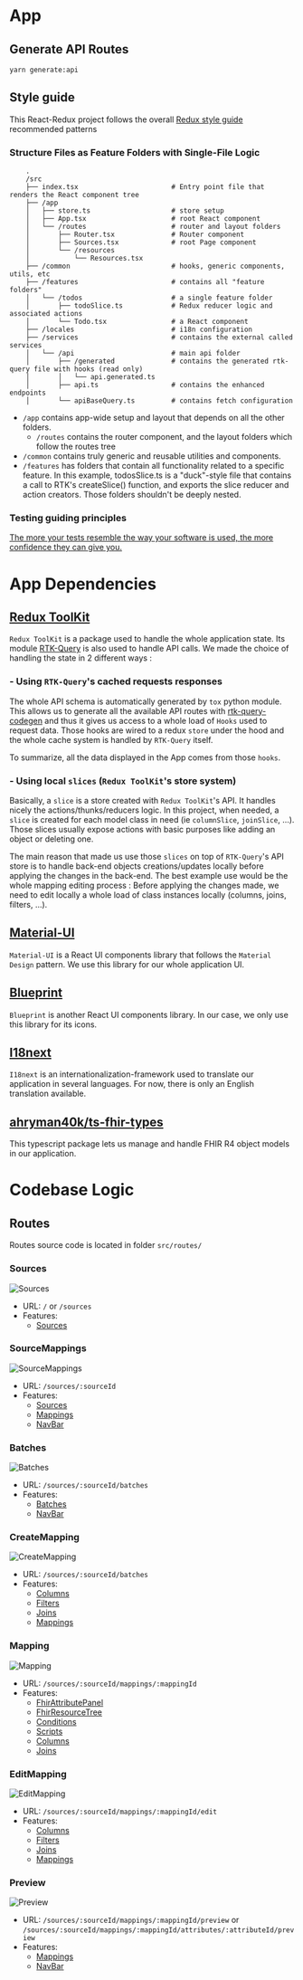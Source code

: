 # App
## Generate API Routes
```shell
yarn generate:api
```

## Style guide
This React-Redux project follows the overall [Redux style guide](https://redux.js.org/style-guide/style-guide) recommended patterns

### Structure Files as Feature Folders with Single-File Logic
```
    .
    /src
    ├── index.tsx                       # Entry point file that renders the React component tree
    ├── /app
    │   ├── store.ts                    # store setup
    │   ├── App.tsx                     # root React component
    │   └── /routes                     # router and layout folders
    │       ├── Router.tsx              # Router component
    │       ├── Sources.tsx             # root Page component
    │       └── /resources
    │           └── Resources.tsx
    ├── /common                         # hooks, generic components, utils, etc
    ├── /features                       # contains all "feature folders"
    │   └── /todos                      # a single feature folder
    │       ├── todoSlice.ts            # Redux reducer logic and associated actions
    │       └── Todo.tsx                # a React component
    ├── /locales                        # i18n configuration
    ├── /services                       # contains the external called services
    │   └── /api                        # main api folder
    │       ├── /generated              # contains the generated rtk-query file with hooks (read only)
    │       │   └── api.generated.ts
    │       ├── api.ts                  # contains the enhanced endpoints
    │       └── apiBaseQuery.ts         # contains fetch configuration
```
* `/app` contains app-wide setup and layout that depends on all the other folders.
    * `/routes` contains the router component, and the layout folders which follow the routes tree
* `/common` contains truly generic and reusable utilities and components.
* `/features` has folders that contain all functionality related to a specific feature.
  In this example, todosSlice.ts is a "duck"-style file that contains a call to
  RTK's createSlice() function, and exports the slice reducer and action creators. Those folders
  shouldn't be deeply nested.

### Testing guiding principles
[The more your tests resemble the way your software is used, the more confidence they can give you.](https://testing-library.com/docs/guiding-principles)


# App Dependencies


## [Redux ToolKit](https://redux-toolkit.js.org/)
`Redux ToolKit` is a package used to handle the whole application state. Its module [RTK-Query](https://redux-toolkit.js.org/rtk-query/overview) is also used to handle API calls.
We made the choice of handling the state in 2 different ways : 


### - Using `RTK-Query`'s cached requests responses
The whole API schema is automatically generated by `tox` python module. This allows us to generate all the available API routes with [rtk-query-codegen](https://github.com/rtk-incubator/rtk-query-codegen) and thus it gives us access to a whole load of `Hooks` used to request data. Those hooks are wired to a redux `store` under the hood and the whole cache system is handled by `RTK-Query` itself.

To summarize, all the data displayed in the App comes from those `hooks`.


### - Using local `slices` (`Redux ToolKit`'s store system)
Basically, a `slice` is a store created with `Redux ToolKit`'s API. It handles nicely the actions/thunks/reducers logic.
In this project, when needed, a `slice` is created for each model class in need (ie `columnSlice`, `joinSlice`, ...). Those slices usually expose actions with basic purposes like adding an object or deleting one.

The main reason that made us use those `slices` on top of `RTK-Query`'s API store is to handle back-end objects creations/updates locally before applying the changes in the back-end. The best example use would be the whole mapping editing process : Before applying the changes made, we need to edit locally a whole load of class instances locally (columns, joins, filters, ...). 


## [Material-UI](https://material-ui.com/)

`Material-UI` is a React UI components library that follows the `Material Design` pattern. We use this library for our whole application UI.


## [Blueprint](https://blueprintjs.com/docs/)

`Blueprint` is another React UI components library. In our case, we only use this library for its icons.


## [I18next](https://www.i18next.com/)

`I18next` is an internationalization-framework used to translate our application in several languages. For now, there is only an English translation available.


## [ahryman40k/ts-fhir-types](https://www.npmjs.com/package/@ahryman40k/ts-fhir-types)

This typescript package lets us manage and handle FHIR R4 object models in our application.


# Codebase Logic

## Routes

Routes source code is located in folder `src/routes/`


### Sources

![Sources](public/screenshots/sources.png "Sources")
- URL: `/` or `/sources`
- Features:
  - [Sources](#sources)


### SourceMappings

![SourceMappings](public/screenshots/sourceMappings.png "SourceMappings")
- URL: `/sources/:sourceId`
- Features: 
  - [Sources](#sources)
  - [Mappings](#mappings)
  - [NavBar](#navBar)


### Batches

![Batches](public/screenshots/batches.png "Batches")
- URL: `/sources/:sourceId/batches`
- Features:
  - [Batches](#batches)
  - [NavBar](#navBar)


### CreateMapping

![CreateMapping](public/screenshots/createMapping.png "CreateMapping")
- URL: `/sources/:sourceId/batches`
- Features:
  - [Columns](#columns)
  - [Filters](#filters)
  - [Joins](#joins)
  - [Mappings](#mappings)


### Mapping

![Mapping](public/screenshots/mapping.png "Mapping")
- URL: `/sources/:sourceId/mappings/:mappingId`
- Features:
  - [FhirAttributePanel](#fhirAttributePanel)
  - [FhirResourceTree](#fhirResourceTree)
  - [Conditions](#conditions)
  - [Scripts](#scripts)
  - [Columns](#columns)
  - [Joins](#joins)


### EditMapping

![EditMapping](public/screenshots/editMapping.png "EditMapping")
- URL: `/sources/:sourceId/mappings/:mappingId/edit`
- Features: 
  - [Columns](#columns)
  - [Filters](#filters)
  - [Joins](#joins)
  - [Mappings](#mappings)


### Preview

![Preview](public/screenshots/preview.png "Preview")
- URL: `/sources/:sourceId/mappings/:mappingId/preview` or `/sources/:sourceId/mappings/:mappingId/attributes/:attributeId/preview`
- Features:
  - [Mappings](#mappings)
  - [NavBar](#navBar)